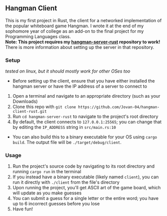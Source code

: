 ## Hangman Client
This is my first project in Rust, the client for a networked implementation of the popular whiteboard game Hangman. I wrote it at the end of my sophomore year of college as an add-on to the final project for my Programming Languages class.  
**Note: This project requires my [hangman-server-rust](https://github.com/Jovan-04/hangman-server-rust) repository to work!** There is more information about setting up the server in that repository.  

### Setup
*tested on linux, but it should mostly work for other OSes too*  
* Before setting up the client, ensure that you have either installed the hangman server or have the IP address of a server to connect to  
1. Open a terminal and navigate to an appropriate directory (such as your Downloads)  
2. Clone this repo with `git clone https://github.com/Jovan-04/hangman-client-rust.git`  
3. Run `cd hangman-server-rust` to navigate to the project's root directory  
4. By default, the client connects to `127.0.0.1:25565`; you can change that by editing the `IP_ADDRESS` string in `src/main.rs:10`
* You can also build this to a binary executable for your OS using `cargo build`. The output file will be `./target/debug/client`.

### Usage
1. Run the project's source code by navigating to its root directory and running `cargo run` in the terminal  
2. If you instead have a binary executable (likely named `client`), you can run it directly with `./client` from the file's directory  
3. Upon running the project, you'll get ASCII art of the game board, which will update as you make guesses  
4. You can submit a guess for a single letter or the entire word; you have up to 6 incorrect guesses before you lose  
5. Have fun!
